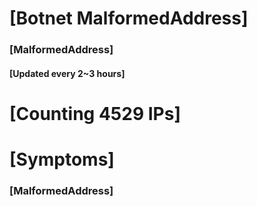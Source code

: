 # [Botnet MalformedAddress]
### [MalformedAddress]
#### [Updated every 2~3 hours]

# [Counting 4529 IPs]

# [Symptoms] 
###   [MalformedAddress]
